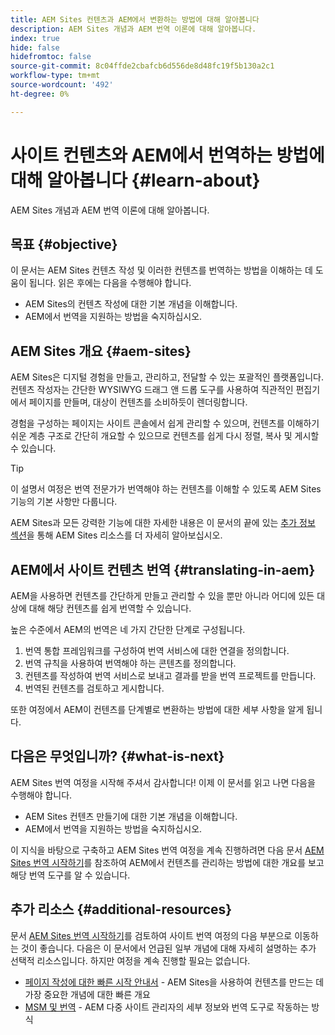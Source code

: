 ```yaml
---
title: AEM Sites 컨텐츠과 AEM에서 변환하는 방법에 대해 알아봅니다
description: AEM Sites 개념과 AEM 번역 이론에 대해 알아봅니다.
index: true
hide: false
hidefromtoc: false
source-git-commit: 8c04ffde2cbafcb6d556de8d48fc19f5b130a2c1
workflow-type: tm+mt
source-wordcount: '492'
ht-degree: 0%

---
```



# 사이트 컨텐츠와 AEM에서 번역하는 방법에 대해 알아봅니다 {#learn-about}

AEM Sites 개념과 AEM 번역 이론에 대해 알아봅니다.

## 목표 {#objective}

이 문서는 AEM Sites 컨텐츠 작성 및 이러한 컨텐츠를 번역하는 방법을 이해하는 데 도움이 됩니다. 읽은 후에는 다음을 수행해야 합니다.

* AEM Sites의 컨텐츠 작성에 대한 기본 개념을 이해합니다.
* AEM에서 번역을 지원하는 방법을 숙지하십시오.

## AEM Sites 개요 {#aem-sites}

AEM Sites은 디지털 경험을 만들고, 관리하고, 전달할 수 있는 포괄적인 플랫폼입니다. 컨텐츠 작성자는 간단한 WYSIWYG 드래그 앤 드롭 도구를 사용하여 직관적인 편집기에서 페이지를 만들며, 대상이 컨텐츠를 소비하듯이 렌더링합니다.

경험을 구성하는 페이지는 사이트 콘솔에서 쉽게 관리할 수 있으며, 컨텐츠를 이해하기 쉬운 계층 구조로 간단히 개요할 수 있으므로 컨텐츠를 쉽게 다시 정렬, 복사 및 게시할 수 있습니다.

>[!TIP]
>
>이 설명서 여정은 번역 전문가가 번역해야 하는 컨텐츠를 이해할 수 있도록 AEM Sites 기능의 기본 사항만 다룹니다.
>
>AEM Sites과 모든 강력한 기능에 대한 자세한 내용은 이 문서의 끝에 있는 [추가 정보 섹션](#additional-information)을 통해 AEM Sites 리소스를 더 자세히 알아보십시오.

## AEM에서 사이트 컨텐츠 번역 {#translating-in-aem}

AEM을 사용하면 컨텐츠를 간단하게 만들고 관리할 수 있을 뿐만 아니라 어디에 있든 대상에 대해 해당 컨텐츠를 쉽게 번역할 수 있습니다.

높은 수준에서 AEM의 번역은 네 가지 간단한 단계로 구성됩니다.

1. 번역 통합 프레임워크를 구성하여 번역 서비스에 대한 연결을 정의합니다.
1. 번역 규칙을 사용하여 번역해야 하는 콘텐츠를 정의합니다.
1. 컨텐츠를 작성하여 번역 서비스로 보내고 결과를 받을 번역 프로젝트를 만듭니다.
1. 번역된 컨텐츠를 검토하고 게시합니다.


또한 여정에서 AEM이 컨텐츠를 단계별로 변환하는 방법에 대한 세부 사항을 알게 됩니다.

## 다음은 무엇입니까? {#what-is-next}

AEM Sites 번역 여정을 시작해 주셔서 감사합니다! 이제 이 문서를 읽고 나면 다음을 수행해야 합니다.

* AEM Sites 컨텐츠 만들기에 대한 기본 개념을 이해합니다.
* AEM에서 번역을 지원하는 방법을 숙지하십시오.

이 지식을 바탕으로 구축하고 AEM Sites 번역 여정을 계속 진행하려면 다음 문서 [AEM Sites 번역 시작하기](getting-started.md)를 참조하여 AEM에서 컨텐츠를 관리하는 방법에 대한 개요를 보고 해당 번역 도구를 알 수 있습니다.

## 추가 리소스 {#additional-resources}

문서 [AEM Sites 번역 시작하기](getting-started.md)를 검토하여 사이트 번역 여정의 다음 부분으로 이동하는 것이 좋습니다. 다음은 이 문서에서 언급된 일부 개념에 대해 자세히 설명하는 추가 선택적 리소스입니다. 하지만 여정을 계속 진행할 필요는 없습니다.

* [페이지 작성에 대한 빠른 시작 안내서](/help/sites-cloud/authoring/getting-started/quick-start.md)  - AEM Sites을 사용하여 컨텐츠를 만드는 데 가장 중요한 개념에 대한 빠른 개요
* [MSM 및 번역](/help/sites-cloud/administering/msm-and-translation.md)  - AEM 다중 사이트 관리자의 세부 정보와 번역 도구로 작동하는 방식
